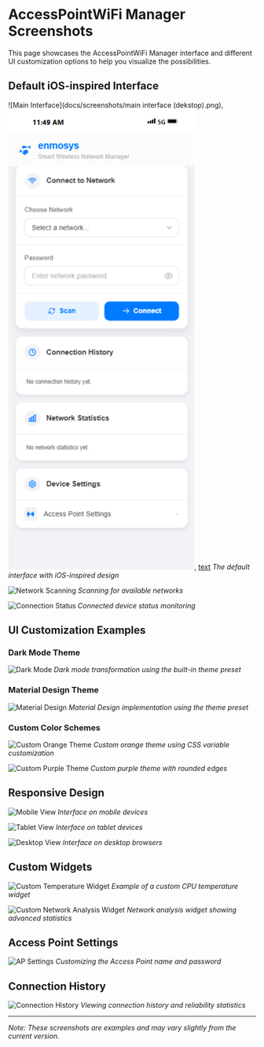 # AccessPointWiFi Manager Screenshots

This page showcases the AccessPointWiFi Manager interface and different UI customization options to help you visualize the possibilities.

## Default iOS-inspired Interface

![Main Interface](docs/screenshots/main interface (dekstop).png),![alt text](<screenshots/main interface (phone).png>), [text](screenshots/demo.webm)
*The default interface with iOS-inspired design*

![Network Scanning](https://i.imgur.com/LCWg5mZ.png)
*Scanning for available networks*

![Connection Status](https://i.imgur.com/QJg9XSB.png)
*Connected device status monitoring*

## UI Customization Examples

### Dark Mode Theme

![Dark Mode](https://i.imgur.com/JMQw5tP.png)
*Dark mode transformation using the built-in theme preset*

### Material Design Theme

![Material Design](https://i.imgur.com/KVcYBpX.png)
*Material Design implementation using the theme preset*

### Custom Color Schemes

![Custom Orange Theme](https://i.imgur.com/RYDKdOp.png)
*Custom orange theme using CSS variable customization*

![Custom Purple Theme](https://i.imgur.com/F8qpVNa.png)
*Custom purple theme with rounded edges*

## Responsive Design

![Mobile View](https://i.imgur.com/aT4H6kU.png)
*Interface on mobile devices*

![Tablet View](https://i.imgur.com/cYz13qH.png)
*Interface on tablet devices*

![Desktop View](https://i.imgur.com/ZkNhTnM.png)
*Interface on desktop browsers*

## Custom Widgets

![Custom Temperature Widget](https://i.imgur.com/Lq2NiCS.png)
*Example of a custom CPU temperature widget*

![Custom Network Analysis Widget](https://i.imgur.com/9WHb6Zn.png)
*Network analysis widget showing advanced statistics*

## Access Point Settings

![AP Settings](https://i.imgur.com/P5TnSRO.png)
*Customizing the Access Point name and password*

## Connection History

![Connection History](https://i.imgur.com/M8UJeWA.png)
*Viewing connection history and reliability statistics*

---

*Note: These screenshots are examples and may vary slightly from the current version.* 